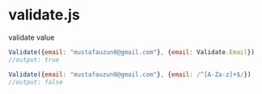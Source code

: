 # validate.js
validate value

```js
Validate({email: "mustafauzun0@gmail.com"}, {email: Validate.Email})
//output: true

Validate({email: "mustafauzun0@gmail.com"}, {email: /^[A-Za-z]+$/})
//output: false
```
